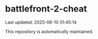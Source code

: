 # battlefront-2-cheat

Last updated: 2025-06-10 01:45:14

This repository is automatically maintained.
